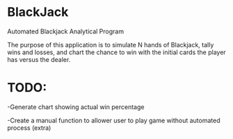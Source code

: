 # BlackJack
Automated Blackjack Analytical Program

The purpose of this application is to simulate N hands of Blackjack, tally wins and losses, and chart the chance to win with the initial cards the player has versus the dealer.

# TODO:

-Generate chart showing actual win percentage

-Create a manual function to allower user to play game without automated process (extra)
